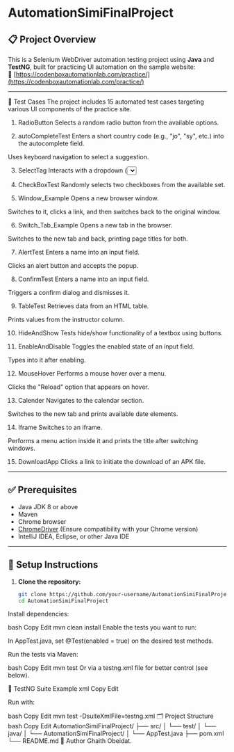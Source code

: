 # AutomationSimiFinalProject

## 📋 Project Overview

This is a Selenium WebDriver automation testing project using **Java** and **TestNG**, built for practicing UI automation on the sample website:  
🔗 [https://codenboxautomationlab.com/practice/](https://codenboxautomationlab.com/practice/)

---

🧪 Test Cases
The project includes 15 automated test cases targeting various UI components of the practice site.

1. RadioButton
Selects a random radio button from the available options.

2. autoCompleteTest
Enters a short country code (e.g., "jo", "sy", etc.) into the autocomplete field.

Uses keyboard navigation to select a suggestion.

3. SelectTag
Interacts with a dropdown (<select> tag) and selects an option by value.

4. CheckBoxTest
Randomly selects two checkboxes from the available set.

5. Window_Example
Opens a new browser window.

Switches to it, clicks a link, and then switches back to the original window.

6. Switch_Tab_Example
Opens a new tab in the browser.

Switches to the new tab and back, printing page titles for both.

7. AlertTest
Enters a name into an input field.

Clicks an alert button and accepts the popup.

8. ConfirmTest
Enters a name into an input field.

Triggers a confirm dialog and dismisses it.

9. TableTest
Retrieves data from an HTML table.

Prints values from the instructor column.

10. HideAndShow
Tests hide/show functionality of a textbox using buttons.

11. EnableAndDisable
Toggles the enabled state of an input field.

Types into it after enabling.

12. MouseHover
Performs a mouse hover over a menu.

Clicks the "Reload" option that appears on hover.

13. Calender
Navigates to the calendar section.

Switches to the new tab and prints available date elements.

14. Iframe
Switches to an iframe.

Performs a menu action inside it and prints the title after switching windows.

15. DownloadApp
Clicks a link to initiate the download of an APK file.

---

## ✅ Prerequisites

- Java JDK 8 or above
- Maven
- Chrome browser
- [ChromeDriver](https://chromedriver.chromium.org/downloads) (Ensure compatibility with your Chrome version)
- IntelliJ IDEA, Eclipse, or other Java IDE

---

## 🚀 Setup Instructions

1. **Clone the repository:**

   ```bash
   git clone https://github.com/your-username/AutomationSimiFinalProject.git
   cd AutomationSimiFinalProject
Install dependencies:

bash
Copy
Edit
mvn clean install
Enable the tests you want to run:

In AppTest.java, set @Test(enabled = true) on the desired test methods.

Run the tests via Maven:

bash
Copy
Edit
mvn test
Or via a testng.xml file for better control (see below).

📄 TestNG Suite Example
xml
Copy
Edit
<!-- testng.xml -->
<!DOCTYPE suite SYSTEM "https://testng.org/testng-1.0.dtd">
<suite name="Automation Suite">
  <test name="All Functional Tests">
    <classes>
      <class name="AutomationSimiFinalProject.AutomationSimiFinalProject.AppTest"/>
    </classes>
  </test>
</suite>
Run with:

bash
Copy
Edit
mvn test -DsuiteXmlFile=testng.xml
🗂 Project Structure
bash
Copy
Edit
AutomationSimiFinalProject/
├── src/
│   └── test/
│       └── java/
│           └── AutomationSimiFinalProject/
│               └── AppTest.java
├── pom.xml
└── README.md
👤 Author
Ghaith Obeidat.

